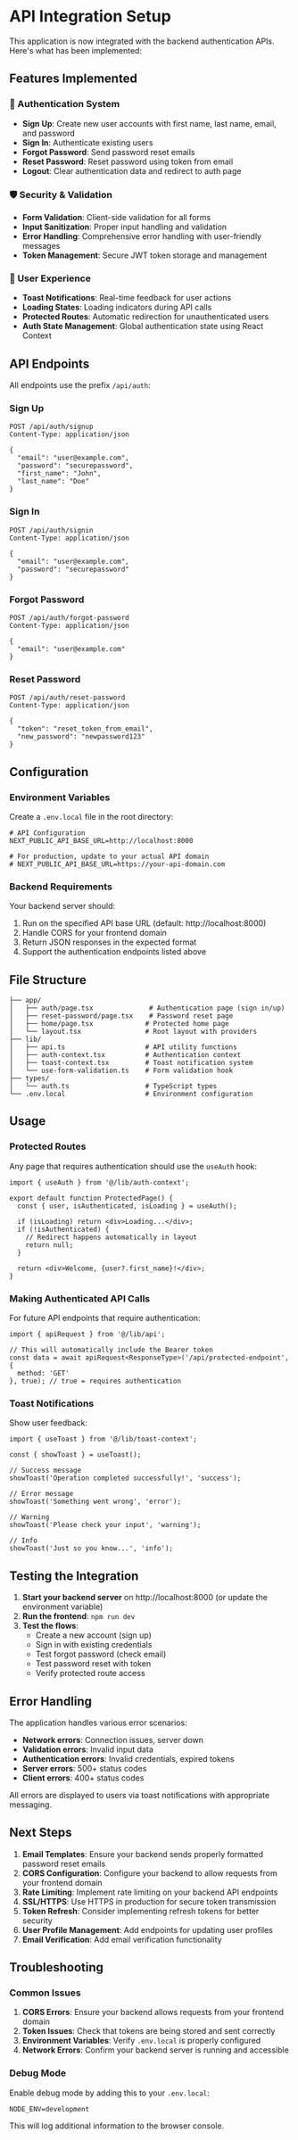 # API Integration Setup

This application is now integrated with the backend authentication APIs. Here's what has been implemented:

## Features Implemented

### 🔐 Authentication System
- **Sign Up**: Create new user accounts with first name, last name, email, and password
- **Sign In**: Authenticate existing users
- **Forgot Password**: Send password reset emails
- **Reset Password**: Reset password using token from email
- **Logout**: Clear authentication data and redirect to auth page

### 🛡️ Security & Validation
- **Form Validation**: Client-side validation for all forms
- **Input Sanitization**: Proper input handling and validation
- **Error Handling**: Comprehensive error handling with user-friendly messages
- **Token Management**: Secure JWT token storage and management

### 🎯 User Experience
- **Toast Notifications**: Real-time feedback for user actions
- **Loading States**: Loading indicators during API calls
- **Protected Routes**: Automatic redirection for unauthenticated users
- **Auth State Management**: Global authentication state using React Context

## API Endpoints

All endpoints use the prefix `/api/auth`:

### Sign Up
```
POST /api/auth/signup
Content-Type: application/json

{
  "email": "user@example.com",
  "password": "securepassword",
  "first_name": "John",
  "last_name": "Doe"
}
```

### Sign In
```
POST /api/auth/signin
Content-Type: application/json

{
  "email": "user@example.com",
  "password": "securepassword"
}
```

### Forgot Password
```
POST /api/auth/forgot-password
Content-Type: application/json

{
  "email": "user@example.com"
}
```

### Reset Password
```
POST /api/auth/reset-password
Content-Type: application/json

{
  "token": "reset_token_from_email",
  "new_password": "newpassword123"
}
```

## Configuration

### Environment Variables
Create a `.env.local` file in the root directory:

```env
# API Configuration
NEXT_PUBLIC_API_BASE_URL=http://localhost:8000

# For production, update to your actual API domain
# NEXT_PUBLIC_API_BASE_URL=https://your-api-domain.com
```

### Backend Requirements
Your backend server should:
1. Run on the specified API base URL (default: http://localhost:8000)
2. Handle CORS for your frontend domain
3. Return JSON responses in the expected format
4. Support the authentication endpoints listed above

## File Structure

```
├── app/
│   ├── auth/page.tsx              # Authentication page (sign in/up)
│   ├── reset-password/page.tsx    # Password reset page
│   ├── home/page.tsx             # Protected home page
│   └── layout.tsx                # Root layout with providers
├── lib/
│   ├── api.ts                    # API utility functions
│   ├── auth-context.tsx          # Authentication context
│   ├── toast-context.tsx         # Toast notification system
│   └── use-form-validation.ts    # Form validation hook
├── types/
│   └── auth.ts                   # TypeScript types
└── .env.local                    # Environment configuration
```

## Usage

### Protected Routes
Any page that requires authentication should use the `useAuth` hook:

```tsx
import { useAuth } from '@/lib/auth-context';

export default function ProtectedPage() {
  const { user, isAuthenticated, isLoading } = useAuth();
  
  if (isLoading) return <div>Loading...</div>;
  if (!isAuthenticated) {
    // Redirect happens automatically in layout
    return null;
  }
  
  return <div>Welcome, {user?.first_name}!</div>;
}
```

### Making Authenticated API Calls
For future API endpoints that require authentication:

```tsx
import { apiRequest } from '@/lib/api';

// This will automatically include the Bearer token
const data = await apiRequest<ResponseType>('/api/protected-endpoint', {
  method: 'GET'
}, true); // true = requires authentication
```

### Toast Notifications
Show user feedback:

```tsx
import { useToast } from '@/lib/toast-context';

const { showToast } = useToast();

// Success message
showToast('Operation completed successfully!', 'success');

// Error message
showToast('Something went wrong', 'error');

// Warning
showToast('Please check your input', 'warning');

// Info
showToast('Just so you know...', 'info');
```

## Testing the Integration

1. **Start your backend server** on http://localhost:8000 (or update the environment variable)
2. **Run the frontend**: `npm run dev`
3. **Test the flows**:
   - Create a new account (sign up)
   - Sign in with existing credentials
   - Test forgot password (check email)
   - Test password reset with token
   - Verify protected route access

## Error Handling

The application handles various error scenarios:
- **Network errors**: Connection issues, server down
- **Validation errors**: Invalid input data
- **Authentication errors**: Invalid credentials, expired tokens
- **Server errors**: 500+ status codes
- **Client errors**: 400+ status codes

All errors are displayed to users via toast notifications with appropriate messaging.

## Next Steps

1. **Email Templates**: Ensure your backend sends properly formatted password reset emails
2. **CORS Configuration**: Configure your backend to allow requests from your frontend domain
3. **Rate Limiting**: Implement rate limiting on your backend API endpoints
4. **SSL/HTTPS**: Use HTTPS in production for secure token transmission
5. **Token Refresh**: Consider implementing refresh tokens for better security
6. **User Profile Management**: Add endpoints for updating user profiles
7. **Email Verification**: Add email verification functionality

## Troubleshooting

### Common Issues

1. **CORS Errors**: Ensure your backend allows requests from your frontend domain
2. **Token Issues**: Check that tokens are being stored and sent correctly
3. **Environment Variables**: Verify `.env.local` is properly configured
4. **Network Errors**: Confirm your backend server is running and accessible

### Debug Mode
Enable debug mode by adding this to your `.env.local`:
```env
NODE_ENV=development
```

This will log additional information to the browser console.
